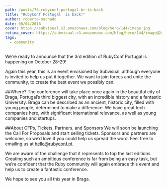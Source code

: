 ```yaml
---
path: /posts/78-rubyconf-portugal-br-is-back
title: "RubyConf Portugal  is back!"
author: roberto-machado
date: 08/04/2016
cover: https://subvisual.s3.amazonaws.com/blog/hero/144/image.jpg
retina_cover: https://subvisual.s3.amazonaws.com/blog/hero/144/image@2x.jpg
tags:
  - community
---
```


We’re ready to announce that the 3rd edition of RubyConf Portugal is happening on October 28-29!

Again this year, this is an event envisioned by Subvisual, although everyone is invited to help us put it together. We want to join forces and unite the community, to create the best event we possibly can.

##Where?
The conference will take place once again in the beautiful city of Braga, Portugal’s third biggest city, with an incredible history and a fantastic University. 
Braga can be described as an ancient, historic city, filled with young people, determined to make a difference. We have great tech companies here, with significant international relevance, as well as young companies and startups.

##About CFPs, Tickets, Partners, and Sponsors
We will soon be launching the Call For Proposals and start selling tickets. 
Sponsors and partners are welcome, so we’d love if you could help us spread the word. Feel free to emailing us at hello@rubyconf.pt.

We are aware of the challenge that it represents to top the last editions. Creating such an ambitious conference is far from being an easy task, but we’re confident that the Ruby community will again embrace this event and help us to create a fantastic conference.

We hope to see you all this year in Braga.

